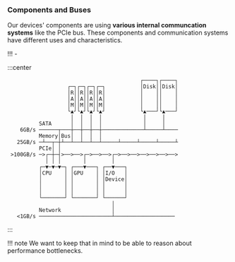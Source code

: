 
### Components and Buses

Our devices' components are using **various internal communcation systems** like the PCIe bus.
These components and communication systems have different uses and characteristics.

!!! -

:::center
```
                                          ┌────┐┌────┐ 
                   ┌─┐┌─┐┌─┐┌─┐           │Disk││Disk│ 
                   │R││R││R││R│           │    ││    │ 
                   │A││A││A││A│           │    ││    │ 
                   │M││M││M││M│           │    ││    │ 
                   └▲┘└▲┘└▲┘└▲┘           └▲───┘└▲───┘ 
                    │  │  │  │             │     │     
          SATA      │  │  │  │             │     │     
    6GB/s ──────┬───┼──┼──┼──┼─────────────┴─────┴──── 
          Memory│Bus│  │  │  │                             
   25GB/s ─┴──┬─┼┴──┴──┴──┴──┴─────┴─────┴─────┴─────┴ 
          PCIe│ │                                          
 >100GB/s ─>┌─┼─┤>──>──>┌─>──>──>┌─>──>──>──>──>──>──> 
            │ │ │       │        │                         
          ┌─▼─▼─▼─┐ ┌───▼───┐ ┌──▼───┐                     
          │CPU    │ │GPU    │ │I/O   │                     
          │       │ │       │ │Device│                     
          │       │ │       │ │      │                     
          │       │ │       │ │      │                     
          └───────┘ └───────┘ └──────┘  
                                 │
          Network                │                
   <1GB/s ───────────────────────┴───────────────────
```
:::

!!! note
    We want to keep that in mind to be able to reason about performance bottlenecks.

#### 